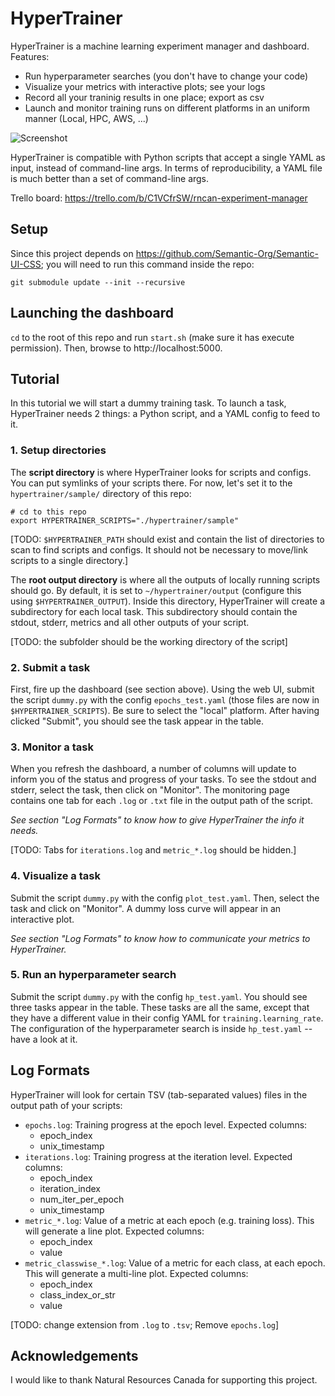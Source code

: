 # HyperTrainer

HyperTrainer is a machine learning experiment manager and dashboard. Features:

* Run hyperparameter searches (you don't have to change your code)
* Visualize your metrics with interactive plots; see your logs
* Record all your traninig results in one place; export as csv
* Launch and monitor training runs on different platforms in an uniform manner (Local, HPC, AWS, ...)

![Screenshot](https://raw.githubusercontent.com/lemairecarl/hypertrainer/master/hypertrainer.png)

HyperTrainer is compatible with Python scripts that accept a single YAML as input, instead of command-line args. In terms of reproducibility, a YAML file is much better than a set of command-line args.

Trello board:
https://trello.com/b/C1VCfrSW/rncan-experiment-manager

## Setup

Since this project depends on https://github.com/Semantic-Org/Semantic-UI-CSS; you will need to run this command inside the repo:

```
git submodule update --init --recursive
```

## Launching the dashboard

`cd` to the root of this repo and run `start.sh` (make sure it has execute permission). Then, browse to http://localhost:5000.

## Tutorial

In this tutorial we will start a dummy training task. To launch a task, HyperTrainer needs 2 things: a Python script, and a YAML config to feed to it.

### 1. Setup directories

The **script directory** is where HyperTrainer looks for scripts and configs. You can put symlinks of your scripts there. For now, let's set it to the `hypertrainer/sample/` directory of this repo:

```
# cd to this repo
export HYPERTRAINER_SCRIPTS="./hypertrainer/sample"
```

[TODO: `$HYPERTRAINER_PATH` should exist and contain the list of directories to scan to find scripts and configs. It should not be necessary to move/link scripts to a single directory.]

The **root output directory** is where all the outputs of locally running scripts should go. By default, it is set to `~/hypertrainer/output` (configure this using `$HYPERTRAINER_OUTPUT`). Inside this directory, HyperTrainer will create a subdirectory for each local task. This subdirectory should contain the stdout, stderr, metrics and all other outputs of your script.

[TODO: the subfolder should be the working directory of the script]

### 2. Submit a task

First, fire up the dashboard (see section above). Using the web UI, submit the script `dummy.py` with the config `epochs_test.yaml` (those files are now in `$HYPERTRAINER_SCRIPTS`). Be sure to select the "local" platform. After having clicked "Submit", you should see the task appear in the table.

### 3. Monitor a task

When you refresh the dashboard, a number of columns will update to inform you of the status and progress of your tasks. To see the stdout and stderr, select the task, then click on "Monitor". The monitoring page contains one tab for each `.log` or `.txt` file in the output path of the script.

_See section "Log Formats" to know how to give HyperTrainer the info it needs._

[TODO: Tabs for `iterations.log` and `metric_*.log` should be hidden.]

### 4. Visualize a task

Submit the script `dummy.py` with the config `plot_test.yaml`. Then, select the task and click on "Monitor". A dummy loss curve will appear in an interactive plot.

_See section "Log Formats" to know how to communicate your metrics to HyperTrainer._

### 5. Run an hyperparameter search

Submit the script `dummy.py` with the config `hp_test.yaml`. You should see three tasks appear in the table. These tasks are all the same, except that they have a different value in their config YAML for `training.learning_rate`. The configuration of the hyperparameter search is inside `hp_test.yaml` -- have a look at it.

## Log Formats

HyperTrainer will look for certain TSV (tab-separated values) files in the output path of your scripts:

* `epochs.log`: Training progress at the epoch level. Expected columns:
    * epoch_index
    * unix_timestamp
* `iterations.log`: Training progress at the iteration level. Expected columns:
    * epoch_index
    * iteration_index
    * num_iter_per_epoch
    * unix_timestamp
* `metric_*.log`: Value of a metric at each epoch (e.g. training loss). This will generate a line plot. Expected columns:
    * epoch_index
    * value
* `metric_classwise_*.log`: Value of a metric for each class, at each epoch. This will generate a multi-line plot. Expected columns:
    * epoch_index
    * class_index_or_str
    * value

[TODO: change extension from `.log` to `.tsv`; Remove `epochs.log`]

## Acknowledgements

I would like to thank Natural Resources Canada for supporting this project.